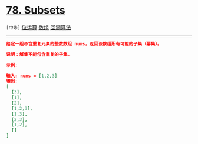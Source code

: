 # [78. Subsets](https://leetcode-cn.com/problems/subsets/)

`[中等]` [位运算](https://leetcode-cn.com/tag/bit-manipulation/) [数组](https://leetcode-cn.com/tag/array/) [回溯算法](https://leetcode-cn.com/tag/backtracking/)

---

```json
给定一组不含重复元素的整数数组 nums，返回该数组所有可能的子集（幂集）。

说明：解集不能包含重复的子集。

示例:

输入: nums = [1,2,3]
输出:
[
  [3],
  [1],
  [2],
  [1,2,3],
  [1,3],
  [2,3],
  [1,2],
  []
]

```

